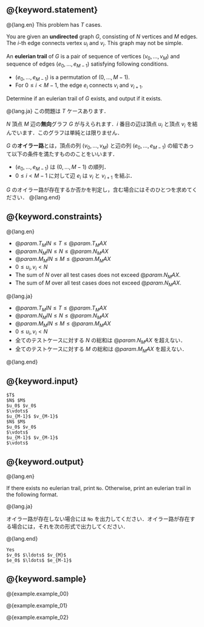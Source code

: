 ## @{keyword.statement}

@{lang.en}
This problem has $T$ cases. 

You are given an **undirected** graph $G$, consisting of $N$ vertices and $M$ edges. The $i$-th edge connects vertex $u_i$ and $v_i$. This graph may not be simple. 

An **eulerian trail** of $G$ is a pair of sequence of vertices $(v_0,\ldots,v_M)$ and sequence of edges $(e_0,\ldots,e_{M-1})$ satisfying following conditions. 

- $(e_0,\ldots,e_{M-1})$ is a permutation of $(0, \ldots, M-1)$. 
- For $0\leq i < M-1$, the edge $e_i$ connects $v_i$ and $v_{i+1}$. 

Determine if an eulerian trail of $G$ exists, and output if it exists. 

@{lang.ja}
この問題は $T$ ケースあります．

$N$ 頂点 $M$ 辺の**無向**グラフ $G$ が与えられます．$i$ 番目の辺は頂点 $u_i$ と頂点 $v_i$ を結んでいます．このグラフは単純とは限りません．

$G$ の**オイラー路**とは，頂点の列 $(v_0,\ldots,v_{M})$ と辺の列 $(e_0,\ldots,e_{M-1})$ の組であって以下の条件を満たすもののことをいいます．

- $(e_0,\ldots,e_{M-1})$ は $(0, \ldots, M-1)$ の順列．
- $0\leq i < M-1$ に対して辺 $e_i$ は $v_i$ と $v_{i+1}$ を結ぶ．

$G$ のオイラー路が存在するか否かを判定し，含む場合にはそのひとつを求めてください．
@{lang.end}


## @{keyword.constraints}
@{lang.en}

- $@{param.T_MIN} \leq T \leq @{param.T_MAX}$
- $@{param.N_MIN} \leq N \leq @{param.N_MAX}$
- $@{param.M_MIN} \leq M \leq @{param.M_MAX}$
- $0 \leq u_i, v_i \lt N$
- The sum of $N$ over all test cases does not exceed $@{param.N_MAX}$. 
- The sum of $M$ over all test cases does not exceed $@{param.N_MAX}$. 

@{lang.ja}

- $@{param.T_MIN} \leq T \leq @{param.T_MAX}$
- $@{param.N_MIN} \leq N \leq @{param.N_MAX}$
- $@{param.M_MIN} \leq M \leq @{param.M_MAX}$
- $0 \leq u_i, v_i \lt N$
- 全てのテストケースに対する $N$ の総和は $@{param.N_MAX}$ を超えない．
- 全てのテストケースに対する $M$ の総和は $@{param.M_MAX}$ を超えない．

@{lang.end}

## @{keyword.input}

~~~
$T$
$N$ $M$
$u_0$ $v_0$
$\vdots$
$u_{M-1}$ $v_{M-1}$
$N$ $M$
$u_0$ $v_0$
$\vdots$
$u_{M-1}$ $v_{M-1}$
$\vdots$
~~~

## @{keyword.output}

@{lang.en}

If there exists no eulerian trail, print `No`. Otherwise, print an eulerian trail in the following format. 

@{lang.ja}

オイラー路が存在しない場合には `No` を出力してください．オイラー路が存在する場合には，それを次の形式で出力してください．

@{lang.end}

~~~
Yes
$v_0$ $\ldots$ $v_{M}$
$e_0$ $\ldots$ $e_{M-1}$
~~~

## @{keyword.sample}

@{example.example_00}

@{example.example_01}

@{example.example_02}
